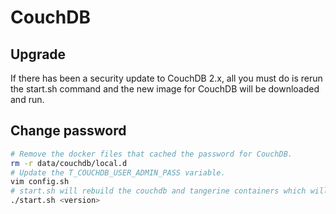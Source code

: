 # CouchDB

## Upgrade
If there has been a security update to CouchDB 2.x, all you must do is rerun the start.sh command and the new image for CouchDB will be downloaded and run.

## Change password

```bash
# Remove the docker files that cached the password for CouchDB.
rm -r data/couchdb/local.d
# Update the T_COUCHDB_USER_ADMIN_PASS variable.
vim config.sh
# start.sh will rebuild the couchdb and tangerine containers which will update the password in all necessary places.
./start.sh <version>
```
